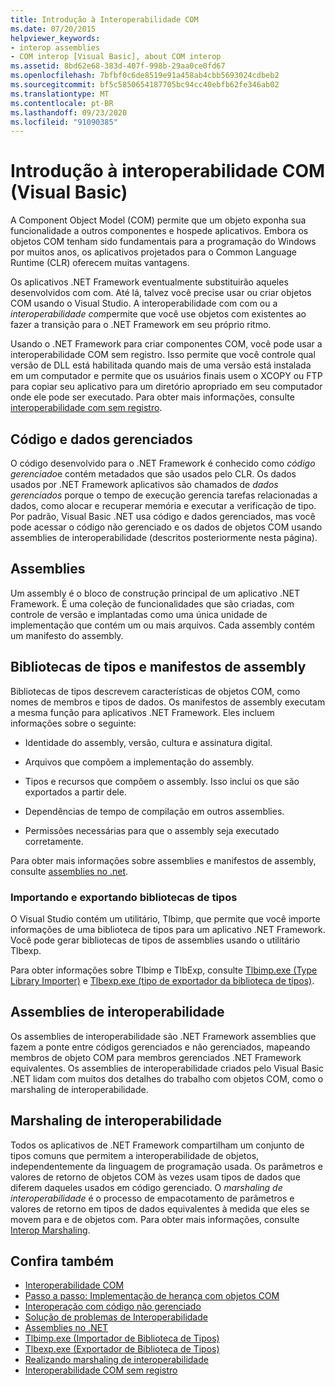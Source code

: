 ```yaml
---
title: Introdução à Interoperabilidade COM
ms.date: 07/20/2015
helpviewer_keywords:
- interop assemblies
- COM interop [Visual Basic], about COM interop
ms.assetid: 8bd62e68-383d-407f-998b-29aa0ce0fd67
ms.openlocfilehash: 7bfbf0c6de8519e91a458ab4cbb5693024cdbeb2
ms.sourcegitcommit: bf5c5850654187705bc94cc40ebfb62fe346ab02
ms.translationtype: MT
ms.contentlocale: pt-BR
ms.lasthandoff: 09/23/2020
ms.locfileid: "91090385"
---
```

# <a name="introduction-to-com-interop-visual-basic"></a>Introdução à interoperabilidade COM (Visual Basic)

A Component Object Model (COM) permite que um objeto exponha sua funcionalidade a outros componentes e hospede aplicativos. Embora os objetos COM tenham sido fundamentais para a programação do Windows por muitos anos, os aplicativos projetados para o Common Language Runtime (CLR) oferecem muitas vantagens.  
  
 Os aplicativos .NET Framework eventualmente substituirão aqueles desenvolvidos com com. Até lá, talvez você precise usar ou criar objetos COM usando o Visual Studio. A interoperabilidade com com ou a *interoperabilidade com*permite que você use objetos com existentes ao fazer a transição para o .NET Framework em seu próprio ritmo.  
  
 Usando o .NET Framework para criar componentes COM, você pode usar a interoperabilidade COM sem registro. Isso permite que você controle qual versão de DLL está habilitada quando mais de uma versão está instalada em um computador e permite que os usuários finais usem o XCOPY ou FTP para copiar seu aplicativo para um diretório apropriado em seu computador onde ele pode ser executado. Para obter mais informações, consulte [interoperabilidade com sem registro](../../../framework/interop/registration-free-com-interop.md).  
  
## <a name="managed-code-and-data"></a>Código e dados gerenciados  

 O código desenvolvido para o .NET Framework é conhecido como *código gerenciado*e contém metadados que são usados pelo CLR. Os dados usados por .NET Framework aplicativos são chamados de *dados gerenciados* porque o tempo de execução gerencia tarefas relacionadas a dados, como alocar e recuperar memória e executar a verificação de tipo. Por padrão, Visual Basic .NET usa código e dados gerenciados, mas você pode acessar o código não gerenciado e os dados de objetos COM usando assemblies de interoperabilidade (descritos posteriormente nesta página).  
  
## <a name="assemblies"></a>Assemblies  

 Um assembly é o bloco de construção principal de um aplicativo .NET Framework. É uma coleção de funcionalidades que são criadas, com controle de versão e implantadas como uma única unidade de implementação que contém um ou mais arquivos. Cada assembly contém um manifesto do assembly.  
  
## <a name="type-libraries-and-assembly-manifests"></a>Bibliotecas de tipos e manifestos de assembly  

 Bibliotecas de tipos descrevem características de objetos COM, como nomes de membros e tipos de dados. Os manifestos de assembly executam a mesma função para aplicativos .NET Framework. Eles incluem informações sobre o seguinte:  
  
- Identidade do assembly, versão, cultura e assinatura digital.  
  
- Arquivos que compõem a implementação do assembly.  
  
- Tipos e recursos que compõem o assembly. Isso inclui os que são exportados a partir dele.  
  
- Dependências de tempo de compilação em outros assemblies.  
  
- Permissões necessárias para que o assembly seja executado corretamente.  
  
 Para obter mais informações sobre assemblies e manifestos de assembly, consulte [assemblies no .net](../../../standard/assembly/index.md).  
  
### <a name="importing-and-exporting-type-libraries"></a>Importando e exportando bibliotecas de tipos  

 O Visual Studio contém um utilitário, Tlbimp, que permite que você importe informações de uma biblioteca de tipos para um aplicativo .NET Framework. Você pode gerar bibliotecas de tipos de assemblies usando o utilitário Tlbexp.  
  
 Para obter informações sobre Tlbimp e TlbExp, consulte [Tlbimp.exe (Type Library Importer)](../../../framework/tools/tlbimp-exe-type-library-importer.md) e [Tlbexp.exe (tipo de exportador da biblioteca de tipos)](../../../framework/tools/tlbexp-exe-type-library-exporter.md).  
  
## <a name="interop-assemblies"></a>Assemblies de interoperabilidade  

 Os assemblies de interoperabilidade são .NET Framework assemblies que fazem a ponte entre códigos gerenciados e não gerenciados, mapeando membros de objeto COM para membros gerenciados .NET Framework equivalentes. Os assemblies de interoperabilidade criados pelo Visual Basic .NET lidam com muitos dos detalhes do trabalho com objetos COM, como o marshaling de interoperabilidade.  
  
## <a name="interoperability-marshaling"></a>Marshaling de interoperabilidade  

 Todos os aplicativos de .NET Framework compartilham um conjunto de tipos comuns que permitem a interoperabilidade de objetos, independentemente da linguagem de programação usada. Os parâmetros e valores de retorno de objetos COM às vezes usam tipos de dados que diferem daqueles usados em código gerenciado. O *marshaling de interoperabilidade* é o processo de empacotamento de parâmetros e valores de retorno em tipos de dados equivalentes à medida que eles se movem para e de objetos com. Para obter mais informações, consulte [Interop Marshaling](../../../framework/interop/interop-marshaling.md).  
  
## <a name="see-also"></a>Confira também

- [Interoperabilidade COM](index.md)
- [Passo a passo: Implementação de herança com objetos COM](walkthrough-implementing-inheritance-with-com-objects.md)
- [Interoperação com código não gerenciado](../../../framework/interop/index.md)
- [Solução de problemas de Interoperabilidade](troubleshooting-interoperability.md)
- [Assemblies no .NET](../../../standard/assembly/index.md)
- [Tlbimp.exe (Importador de Biblioteca de Tipos)](../../../framework/tools/tlbimp-exe-type-library-importer.md)
- [Tlbexp.exe (Exportador de Biblioteca de Tipos)](../../../framework/tools/tlbexp-exe-type-library-exporter.md)
- [Realizando marshaling de interoperabilidade](../../../framework/interop/interop-marshaling.md)
- [Interoperabilidade COM sem registro](../../../framework/interop/registration-free-com-interop.md)
